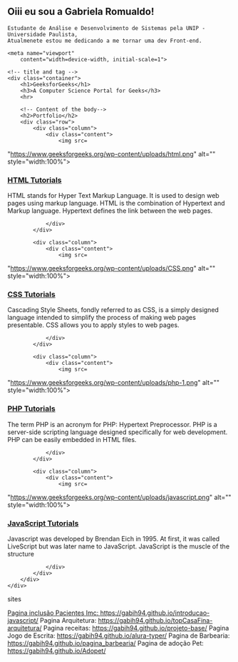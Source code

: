 ## Oiii eu sou a Gabriela Romualdo!

```
Estudante de Análise e Desenvolvimento de Sistemas pela UNIP - Universidade Paulista,
Atualmenete estou me dedicando a me tornar uma dev Front-end.
```

<!DOCTYPE html>
<html>
  
<head>
    <title>
        Create a Portfolio Gallery
        using HTML and CSS
    </title>
     
    <meta name="viewport"
        content="width=device-width, initial-scale=1">
</head>
 
<body>
      
    <!-- title and tag -->
    <div class="container">
        <h1>GeeksforGeeks</h1>
        <h3>A Computer Science Portal for Geeks</h3>
        <hr>
  
        <!-- Content of the body-->
        <h2>Portfolio</h2>
        <div class="row">
            <div class="column">
                <div class="content">
                    <img src=
"https://www.geeksforgeeks.org/wp-content/uploads/html.png"
                        alt="" style="width:100%">
                    <h3>
                        <a href="#">HTML Tutorials</a>
                    </h3>
                     
 
<p>
                        HTML stands for Hyper Text Markup
                        Language. It is used to design web
                        pages using markup language. HTML
                        is the combination of Hypertext and
                        Markup language. Hypertext defines
                        the link between the web pages.
                    </p>
 
 
                </div>
            </div>
             
            <div class="column">
                <div class="content">
                    <img src=
"https://www.geeksforgeeks.org/wp-content/uploads/CSS.png"
                        alt="" style="width:100%">
                    <h3>
                        <a href="#">CSS Tutorials</a>
                    </h3>
                     
                     
 
<p>
                        Cascading Style Sheets, fondly referred
                        to as CSS, is a simply designed language
                        intended to simplify the process of
                        making web pages presentable. CSS allows
                        you to apply styles to web pages.
                    </p>
 
 
                </div>
            </div>
             
            <div class="column">
                <div class="content">
                    <img src=
"https://www.geeksforgeeks.org/wp-content/uploads/php-1.png"
                        alt="" style="width:100%">
                    <h3>
                        <a href="#">PHP Tutorials</a>
                    </h3>
                     
                     
 
<p>
                        The term PHP is an acronym for PHP:
                        Hypertext Preprocessor. PHP is a
                        server-side scripting language
                        designed specifically for web
                        development. PHP can be easily
                        embedded in HTML files.
                    </p>
 
 
                </div>
            </div>
             
            <div class="column">
                <div class="content">
                    <img src=
"https://www.geeksforgeeks.org/wp-content/uploads/javascript.png"
                        alt="" style="width:100%">
                    <h3>
                        <a href="#">JavaScript Tutorials</a>
                    </h3>
                     
                     
 
<p>
                        Javascript was developed by Brendan
                        Eich in 1995. At first, it was called
                        LiveScript but was later name to
                        JavaScript. JavaScript is the muscle
                        of the structure
                    </p>
 
 
                </div>
            </div>
        </div>
    </div>
</body>
  
</html>
sites 
<a href=https://gabih94.github.io/introducao-javascript/>

Pagina inclusão Pacientes Imc: https://gabih94.github.io/introducao-javascript/
Pagina Arquitetura: https://gabih94.github.io/topCasaFina-arquitetura/
Pagina receitas: https://gabih94.github.io/projeto-base/
Pagina Jogo de Escrita: https://gabih94.github.io/alura-typer/
Pagina de Barbearia: https://gabih94.github.io/pagina_barbearia/
Pagina de adoção Pet: https://gabih94.github.io/Adopet/

